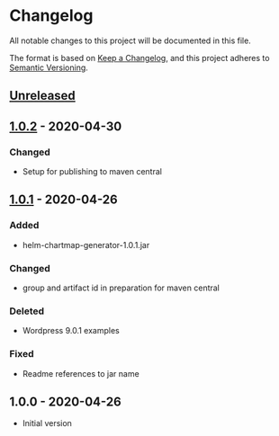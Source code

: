 # Changelog
All notable changes to this project will be documented in this file.

The format is based on [Keep a Changelog](https://keepachangelog.com/en/1.0.0/),
and this project adheres to [Semantic Versioning](https://semver.org/spec/v2.0.0.html).

## [Unreleased]

## [1.0.2] - 2020-04-30
### Changed
- Setup for publishing to maven central

## [1.0.1] - 2020-04-26
### Added
- helm-chartmap-generator-1.0.1.jar
### Changed
- group and artifact id in preparation for maven central
### Deleted
- Wordpress 9.0.1 examples
### Fixed
- Readme references to jar name

## 1.0.0 - 2020-04-26
- Initial version

[Unreleased]: https://github.com/melahn/helm-chartmap-generator/compare/v1.0.2...HEAD
[1.0.2]: https://github.com/melahn/helm-chartmap-generator/compare/v1.0.1...v1.0.2
[1.0.1]: https://github.com/melahn/helm-chartmap-generator/compare/v1.0.0...v1.0.1

